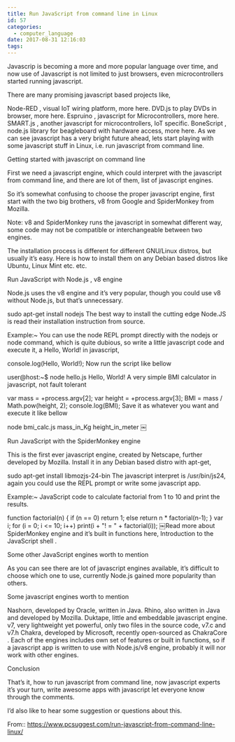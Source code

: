 ```yaml
---
title: Run JavaScript from command line in Linux
id: 57
categories:
  - computer_language
date: 2017-08-31 12:16:03
tags:
---
```


Javascrip is becoming a more and more popular language over time, and now use of Javascript is not limited to just browsers, even microcontrollers started running javascript.

There are many promising javascript based projects like,

Node-RED , visual IoT wiring platform, more here.
DVD.js to play DVDs in browser, more here.
Espruino , javascript for Microcontrollers, more here.
SMART.js , another javascript for microcontrollers, IoT specific.
BoneScript , node.js library for beagleboard with hardware access, more here.
As we can see javascript has a very bright future ahead, lets start playing with some javascript stuff in Linux, i.e. run javascript from command line.

Getting started with javascript on command line

First we need a javascript engine, which could interpret with the javascript from command line, and there are lot of them, list of javascript engines.

So it’s somewhat confusing to choose the proper javascript engine, first start with the two big brothers, v8 from Google and SpiderMonkey from Mozilla.

Note: v8 and SpiderMonkey runs the javascript in somewhat different way, some code may not be compatible or interchangeable between two engines.

The installation process is different for different GNU/Linux distros, but usually it’s easy. Here is how to install them on any Debian based distros like Ubuntu, Linux Mint etc. etc.

Run JavaScript with Node.js , v8 engine

Node.js uses the v8 engine and it’s very popular, though you could use v8 without Node.js, but that’s unnecessary.

sudo apt-get install nodejs
The best way to install the cutting edge Node.JS is read their installation instruction from source.

Example:~ You can use the node REPL prompt directly with the nodejs or node command, which is quite dubious, so write a little javascript code and execute it, a Hello, World! in javascript,

console.log(Hello, World!);
Now run the script like bellow

user@host:~$ node hello.js
Hello, World!
A very simple BMI calculator in javascript, not fault tolerant

var mass = +process.argv[2];
var height = +process.argv[3];
BMI = mass / Math.pow(height, 2);
console.log(BMI);
Save it as whatever you want and execute it like bellow

node bmi_calc.js mass_in_Kg height_in_meter
￼

Run JavaScript with the SpiderMonkey engine

This is the first ever javascript engine, created by Netscape, further developed by Mozilla. Install it in any Debian based distro with apt-get,

sudo apt-get install libmozjs-24-bin
The javascript interpret is /usr/bin/js24, again you could use the REPL prompt or write some javascript app.

Example:~ JavaScript code to calculate factorial from 1 to 10 and print the results.

function factorial(n)
{ if (n == 0)
return 1;
else
return n * factorial(n-1);
}
var i;
for (i = 0; i &lt;= 10; i++)
print(i + "! = " + factorial(i));
￼Read more about SpiderMonkey engine and it’s built in functions here, Introduction to the JavaScript shell .

Some other JavaScript engines worth to mention

As you can see there are lot of javascript engines available, it’s difficult to choose which one to use, currently Node.js gained more popularity than others.

Some javascript engines worth to mention

Nashorn, developed by Oracle, written in Java.
Rhino, also written in Java and developed by Mozilla.
Duktape, little and embeddable javascript engine.
v7, very lightweight yet powerful, only two files in the source code, v7.c and v7.h
Chakra, developed by Microsoft, recently open-sourced as ChakraCore .
Each of the engines includes own set of features or built in functions, so if a javascript app is written to use with Node.js/v8 engine, probably it will nor work with other engines.

Conclusion

That’s it, how to run javascript from command line, now javascript experts it’s your turn, write awesome apps with javascript let everyone know through the comments.

I’d also like to hear some suggestion or questions about this.

From:: https://www.pcsuggest.com/run-javascript-from-command-line-linux/